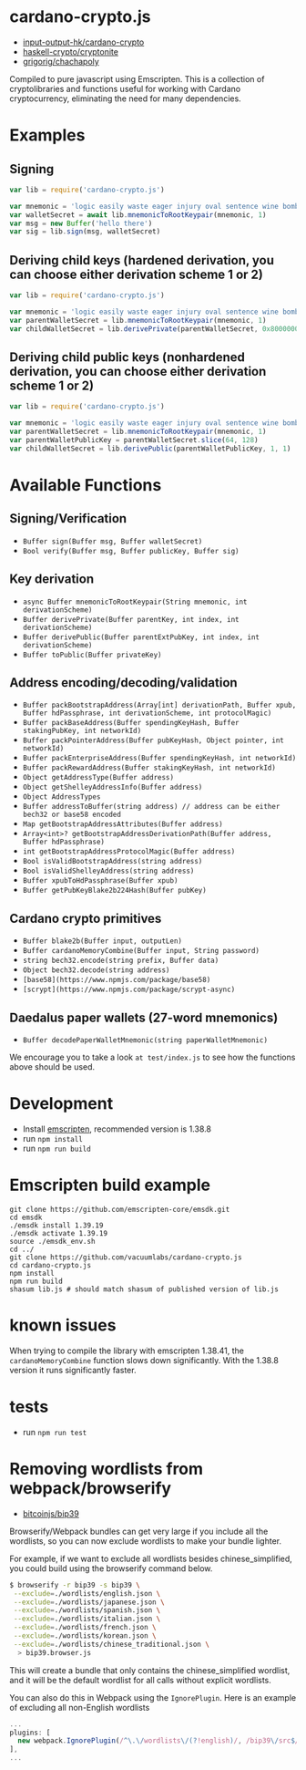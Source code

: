 # cardano-crypto.js
* [input-output-hk/cardano-crypto](https://github.com/input-output-hk/cardano-crypto/tree/master/cbits)
* [haskell-crypto/cryptonite](https://github.com/haskell-crypto/cryptonite)
* [grigorig/chachapoly](https://github.com/grigorig/chachapoly)

Compiled to pure javascript using Emscripten. This is a collection of cryptolibraries and functions useful for working with Cardano cryptocurrency, eliminating the need for many dependencies.

# Examples
## Signing

``` javascript
var lib = require('cardano-crypto.js')

var mnemonic = 'logic easily waste eager injury oval sentence wine bomb embrace gossip supreme'
var walletSecret = await lib.mnemonicToRootKeypair(mnemonic, 1)
var msg = new Buffer('hello there')
var sig = lib.sign(msg, walletSecret)
```

## Deriving child keys (hardened derivation, you can choose either derivation scheme 1 or 2)

``` javascript
var lib = require('cardano-crypto.js')

var mnemonic = 'logic easily waste eager injury oval sentence wine bomb embrace gossip supreme'
var parentWalletSecret = lib.mnemonicToRootKeypair(mnemonic, 1)
var childWalletSecret = lib.derivePrivate(parentWalletSecret, 0x80000001, 1)
```

## Deriving child public keys (nonhardened derivation, you can choose either derivation scheme 1 or 2)

``` javascript
var lib = require('cardano-crypto.js')

var mnemonic = 'logic easily waste eager injury oval sentence wine bomb embrace gossip supreme'
var parentWalletSecret = lib.mnemonicToRootKeypair(mnemonic, 1)
var parentWalletPublicKey = parentWalletSecret.slice(64, 128)
var childWalletSecret = lib.derivePublic(parentWalletPublicKey, 1, 1)
```

# Available Functions

## Signing/Verification
* `Buffer sign(Buffer msg, Buffer walletSecret)`
* `Bool verify(Buffer msg, Buffer publicKey, Buffer sig)`

## Key derivation
* `async Buffer mnemonicToRootKeypair(String mnemonic, int derivationScheme)`
* `Buffer derivePrivate(Buffer parentKey, int index, int derivationScheme)`
* `Buffer derivePublic(Buffer parentExtPubKey, int index, int derivationScheme)`
* `Buffer toPublic(Buffer privateKey)`

## Address encoding/decoding/validation
* `Buffer packBootstrapAddress(Array[int] derivationPath, Buffer xpub, Buffer hdPassphrase, int derivationScheme, int protocolMagic)`
* `Buffer packBaseAddress(Buffer spendingKeyHash, Buffer stakingPubKey, int networkId)`
* `Buffer packPointerAddress(Buffer pubKeyHash, Object pointer, int networkId)`
* `Buffer packEnterpriseAddress(Buffer spendingKeyHash, int networkId)`
* `Buffer packRewardAddress(Buffer stakingKeyHash, int networkId)`
* `Object getAddressType(Buffer address)`
* `Object getShelleyAddressInfo(Buffer address)`
* `Object AddressTypes`
* `Buffer addressToBuffer(string address) // address can be either bech32 or base58 encoded`
* `Map getBootstrapAddressAttributes(Buffer address)`
* `Array<int>? getBootstrapAddressDerivationPath(Buffer address, Buffer hdPassphrase)`
* `int getBootstrapAddressProtocolMagic(Buffer address)`
* `Bool isValidBootstrapAddress(string address)`
* `Bool isValidShelleyAddress(string address)`
* `Buffer xpubToHdPassphrase(Buffer xpub)`
* `Buffer getPubKeyBlake2b224Hash(Buffer pubKey)`

## Cardano crypto primitives
* `Buffer blake2b(Buffer input, outputLen)`
* `Buffer cardanoMemoryCombine(Buffer input, String password)`
* `string bech32.encode(string prefix, Buffer data)`
* `Object bech32.decode(string address)` 
* `[base58](https://www.npmjs.com/package/base58)`
* `[scrypt](https://www.npmjs.com/package/scrypt-async)`

## Daedalus paper wallets (27-word mnemonics)
* `Buffer decodePaperWalletMnemonic(string paperWalletMnemonic)`

We encourage you to take a look `at test/index.js` to see how the functions above should be used.

# Development

* Install [emscripten](http://kripken.github.io/emscripten-site/docs/getting_started/downloads.html#installation-instructions), recommended version is 1.38.8
* run `npm install`
* run `npm run build`

# Emscripten build example

```
git clone https://github.com/emscripten-core/emsdk.git
cd emsdk
./emsdk install 1.39.19
./emsdk activate 1.39.19
source ./emsdk_env.sh
cd ../
git clone https://github.com/vacuumlabs/cardano-crypto.js
cd cardano-crypto.js
npm install
npm run build
shasum lib.js # should match shasum of published version of lib.js
```

# known issues

When trying to compile the library with emscripten 1.38.41, the `cardanoMemoryCombine` function slows down significantly. With the 1.38.8 version it runs significantly faster.

# tests

* run `npm run test`

# Removing wordlists from webpack/browserify

* [bitcoinjs/bip39](https://github.com/bitcoinjs/bip39)

Browserify/Webpack bundles can get very large if you include all the wordlists, so you can now exclude wordlists to make your bundle lighter.

For example, if we want to exclude all wordlists besides chinese_simplified, you could build using the browserify command below.

 ```bash
$ browserify -r bip39 -s bip39 \
  --exclude=./wordlists/english.json \
  --exclude=./wordlists/japanese.json \
  --exclude=./wordlists/spanish.json \
  --exclude=./wordlists/italian.json \
  --exclude=./wordlists/french.json \
  --exclude=./wordlists/korean.json \
  --exclude=./wordlists/chinese_traditional.json \
   > bip39.browser.js
```

 This will create a bundle that only contains the chinese_simplified wordlist, and it will be the default wordlist for all calls without explicit wordlists.
 
 You can also do this in Webpack using the `IgnorePlugin`. Here is an example of excluding all non-English wordlists
 
 ```javascript
 ...
 plugins: [
   new webpack.IgnorePlugin(/^\.\/wordlists\/(?!english)/, /bip39\/src$/),
 ],
 ...
 ```

